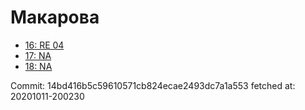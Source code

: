 # Макарова
- [16: RE 04](16.md)
- [17: NA](17.md)
- [18: NA](18.md)

Commit: 14bd416b5c59610571cb824ecae2493dc7a1a553
 fetched at: 20201011-200230
